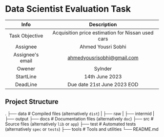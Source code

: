 # Data Scientist Evaluation Task
| Info | Description |
|:-----:|:----------:|
| Task Objective | Acquisition price estimation for Nissan used cars |
| Assignee | Ahmed Yousri Sobhi |
| Assignee's email | [ahmedyousrisobhi@gmail.com](ahmedyousrisobhi@gmail.com) |
| Owener | Sylnder |
| StartLine | 14th June 2023 |
| DeadLine | Due date 21st June 2023 EOD |

## Project Structure

.
├── data                   # Compiled files (alternatively `dist`)
|  ├── raw
|  ├── intermid
|  ├── output
├── docs                    # Documentation files (alternatively `doc`)
├── src                     # Source files (alternatively `lib` or `app`)
├── test                    # Automated tests (alternatively `spec` or `tests`)
├── tools                   # Tools and utilities
└── README.md